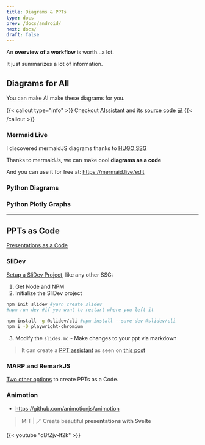```yaml
---
title: Diagrams & PPTs
type: docs
prev: /docs/android/
next: docs/
draft: false
---
```


An **overview of a workflow** is worth...a lot.

It just summarizes a lot of information.

## Diagrams for All

You can make AI make these diagrams for you.

{{< callout type="info" >}}
Checkout [AIssistant](https://jalcocert.github.io/JAlcocerT/ai-useful-yet-simple/#diagrams-with-ai) and its [source code](https://github.com/JAlcocerT/Streamlit-AIssistant) 💻
{{< /callout >}}

### Mermaid Live

I discovered mermaidJS diagrams thanks to [HUGO SSG](https://jalcocert.github.io/JAlcocerT/create-your-website/)

Thanks to mermaidJs, we can make cool **diagrams as a code**

And you can use it for free at: https://mermaid.live/edit

### Python Diagrams


### Python Plotly Graphs

---

## PPTs as Code

[Presentations as a Code](https://fossengineer.com/create-ppt-with-code/)

### SliDev

[Setup a SliDev Project](https://fossengineer.com/how-to-use-slidev/#the-slidev-project), like any other SSG:

1. Get Node and NPM
2. Initialize the SliDev project

```sh
npm init slidev #yarn create slidev
#npm run dev #if you want to restart where you left it
```

```sh
npm install -g @slidev/cli #npm install --save-dev @slidev/cli
npm i -D playwright-chromium
```

3. Modify the `slides.md` - Make changes to your ppt via markdown  

> It can create a [PPT assistant](https://jalcocert.github.io/JAlcocerT/ai-useful-yet-simple/#slides-creation-agent) as seen on [this post](https://jalcocert.github.io/JAlcocerT/creating-presentations-with-ai/)

### MARP and RemarkJS

[Two other options](https://fossengineer.com/create-ppt-with-code/#marp) to create PPTs as a Code.

### Animotion

* https://github.com/animotionjs/animotion

> MIT |  🪄 Create beautiful **presentations with Svelte** 

{{< youtube "dBfZjv-lt2k" >}}

<!-- https://www.youtube.com/watch?v=dBfZjv-lt2k&pp=ygUVam95IG9mIGNvZGUgYW5pbW90aW9u -->